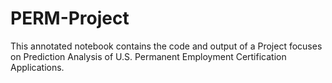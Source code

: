 # PERM-Project
This annotated notebook contains the code and output of a Project focuses on Prediction Analysis of U.S. Permanent Employment Certification Applications.
